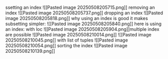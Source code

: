 ssetting an index
![[Pasted image 20250508205715.png]]
removing an index
![[Pasted image 20250508205737.png]]
dropping an index
![[Pasted image 20250508205818.png]]
why using an index is good
it makes subsetting simpler:
![[Pasted image 20250508205840.png]]
here is using an index: with loc
![[Pasted image 20250508205904.png]]multiple index are possible
![[Pasted image 20250508210014.png]]
![[Pasted image 20250508210045.png]]
with list of tuples
![[Pasted image 20250508210054.png]]
sorting the index
![[Pasted image 20250508210139.png]]
